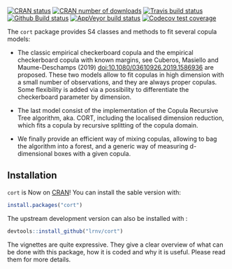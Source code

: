 <!-- badges: start -->
[![CRAN status](https://www.r-pkg.org/badges/version/cort)](https://CRAN.R-project.org/package=cort)
[![CRAN number of downloads](https://cranlogs.r-pkg.org/badges/grand-total/cort)](https://cranlogs.r-pkg.org/badges/grand-total/cort)
[![Travis build status](https://img.shields.io/travis/com/lrnv/cort/master?logo=travis&style=flat-square&label=Linux)](https://travis-ci.com/lrnv/cort)
[![Github Build status](https://img.shields.io/github/workflow/status/lrnv/cort/R%20CMD%20Check%20via%20%7Btic%7D?logo=github&label=Github%20build&style=flat-square)](https://github.com/lrnv/cort/actions)
[![AppVeyor build status](https://img.shields.io/appveyor/ci/lrnv/cort?label=Windows&logo=appveyor&style=flat-square)](https://ci.appveyor.com/project/lrnv/cort)
[![Codecov test coverage](https://codecov.io/gh/lrnv/cort/branch/master/graph/badge.svg)](https://codecov.io/gh/lrnv/cort?branch=master)
<!-- badges: end -->

The `cort` package provides S4 classes and methods to fit several copula models: 

* The classic empirical checkerboard copula and the empirical checkerboard copula with known margins, see Cuberos, Masiello and Maume-Deschamps (2019) <doi:10.1080/03610926.2019.1586936> are proposed. These two models allow to fit copulas in high dimension with a small number of observations, and they are always proper copulas. Some flexibility is added via a possibility to differentiate the checkerboard parameter by dimension. 

* The last model consist of the implementation of the Copula Recursive Tree algorithm, aka. CORT, including the localised dimension reduction, which fits a copula by recursive splitting of the copula domain. 

* We finally provide an efficient way of mixing copulas, allowing to bag the algorithm into a forest, and a generic way of measuring d-dimensional boxes with a given copula.

## Installation

`cort` is Now on [CRAN](https://CRAN.R-project.org)! You can install the sable version with:

``` r
install.packages("cort")
```

The upstream development version can also be installed with :

``` r
devtools::install_github("lrnv/cort")
```


The vignettes are quite expressive. They give a clear overview of what can be done with this package, how it is coded and why it is useful. Please read them for more details. 

